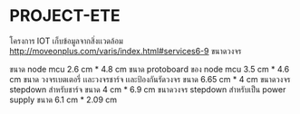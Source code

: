 # PROJECT-ETE
โครงการ IOT เก็บข้อมูลจากสิ่งเเวดล้อม
http://moveonplus.com/varis/index.html#services6-9
ขนาดวงจร

ขนาด node mcu 2.6 cm * 4.8 cm 
ขนาด protoboard ของ node mcu 3.5 cm  * 4.6 cm
ขนาด วงจรเบตเตอรี่ เเละวงจรชาร์จ เเละป้องกันรัดวงจร ขนาด 6.65 cm * 4 cm
ขนาดวงจร stepdown สำหรับชาร์จ ขนาด 4 cm * 6.9 cm
ขนาดวงจร stepdown สำหรับเป็น power supply ขนาด 6.1 cm * 2.09 cm

 
